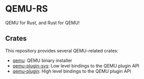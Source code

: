 # QEMU-RS

QEMU for Rust, and Rust for QEMU!

## Crates

This repository provides several QEMU-related crates:

* [qemu](https://github.com/novaafcing/qemu-rs/tree/main/qemu): QEMU binary installer
* [qemu-plugin-sys](https://github.com/novafacing/qemu-rs/tree/main/qemu-plugin-sys): Low level bindings to the QEMU plugin API
* [qemu-plugin](https://github.com/novafacing/qemu-rs/tree/main/qemu-plugin): High level bindings to the QEMU plugin API


